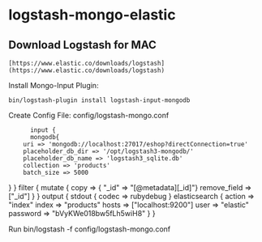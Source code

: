 # logstash-mongo-elastic

## Download Logstash for MAC

    [https://www.elastic.co/downloads/logstash](https://www.elastic.co/downloads/logstash)
    
    
Install Mongo-Input Plugin:

    bin/logstash-plugin install logstash-input-mongodb
    

Create Config File: config/logstash-mongo.conf


          input {
          mongodb{
        uri => 'mongodb://localhost:27017/eshop?directConnection=true'
        placeholder_db_dir => '/opt/logstash3-mongodb/'
        placeholder_db_name => 'logstash3_sqlite.db'
        collection => 'products'
        batch_size => 5000
}
}
filter {
mutate {
copy => { "_id" => "[@metadata][_id]"}
remove_field => ["_id"]
}
}
output {
        stdout {
                codec => rubydebug
        }
        elasticsearch {
                action => "index"
                index => "products"
                hosts => ["localhost:9200"]
                user => "elastic"
                password => "bVyKWe018bw5fLh5wiH8"
        }
}




Run
      bin/logstash -f config/logstash-mongo.conf
